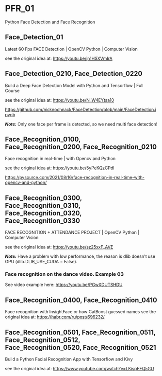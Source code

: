 # PFR_01
Python Face Detection and Face Recognition

## Face_Detection_01
Latest 60 Fps FACE Detection | OpenCV Python | Computer Vision

see the original idea at:  https://youtu.be/jn1HSXVmIrA

## Face_Detection_0210, Face_Detection_0220 
Build a Deep Face Detection Model with Python and Tensorflow | Full Course

see the original idea at:  https://youtu.be/N_W4EYtsa10

https://github.com/nicknochnack/FaceDetection/blob/main/FaceDetection.ipynb

**_Note:_** Only one face per frame is detected, so we need multi face detection!

## Face_Recognition_0100, Face_Recognition_0200, Face_Recognition_0210

Face recognition in real-time | with Opencv and Python

see the original idea at:  https://youtu.be/5yPeKQzCPdI

https://pysource.com/2021/08/16/face-recognition-in-real-time-with-opencv-and-python/

## Face_Recognition_0300, Face_Recognition_0310, Face_Recognition_0320, Face_Recognition_0330
FACE RECOGNITION + ATTENDANCE PROJECT | OpenCV Python | Computer Vision

see the original idea at:  https://youtu.be/sz25xxF_AVE

**_Note:_** Have a problem with low performance, the reason is dlib doesn't use GPU (dlib.DLIB_USE_CUDA = False).

### Face recognition on the dance video. Example 03
See video example here: https://youtu.be/PGwXDUTSHDU

## Face_Recognition_0400, Face_Recognition_0410
Face recognition with InsightFace or how CatBoost guessed names
see the original idea at: https://habr.com/ru/post/699232/

## Face_Recognition_0501, Face_Recognition_0511, Face_Recognition_0512, Face_Recognition_0520, Face_Recognition_0521

Build a Python Facial Recognition App with Tensorflow and Kivy

see the original idea at: https://www.youtube.com/watch?v=LKispFFQ5GU


